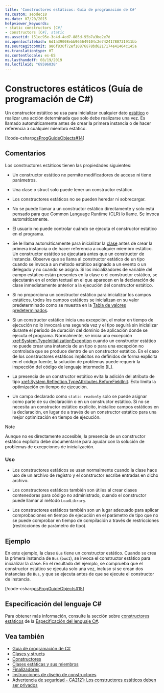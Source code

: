 ```yaml
---
title: 'Constructores estáticos: Guía de programación de C#'
ms.custom: seodec18
ms.date: 07/20/2015
helpviewer_keywords:
- static constructors [C#]
- constructors [C#], static
ms.assetid: 151ec95e-3c4d-4ed7-885d-95b7a3be2e7d
ms.openlocfilehash: 6d1a39008ebb965649104c2e74241780731911bb
ms.sourcegitcommit: 986f836f72ef10876878bd6217174e41464c145a
ms.translationtype: HT
ms.contentlocale: es-ES
ms.lasthandoff: 08/19/2019
ms.locfileid: "69596038"
---
```

# <a name="static-constructors-c-programming-guide"></a>Constructores estáticos (Guía de programación de C#)
Un constructor estático se usa para inicializar cualquier dato [estático](../../language-reference/keywords/static.md) o realizar una acción determinada que solo debe realizarse una vez. Es llamado automáticamente antes de crear la primera instancia o de hacer referencia a cualquier miembro estático.  
  
 [!code-csharp[csProgGuideObjects#14](~/samples/snippets/csharp/VS_Snippets_VBCSharp/csProgGuideObjects/CS/Objects.cs#14)]  
 
## <a name="remarks"></a>Comentarios
Los constructores estáticos tienen las propiedades siguientes:  
  
- Un constructor estático no permite modificadores de acceso ni tiene parámetros.  

- Una clase o struct solo puede tener un constructor estático.

- Los constructores estáticos no se pueden heredar ni sobrecargar.

- No se puede llamar a un constructor estático directamente y solo está pensado para que Common Language Runtime (CLR) lo llame. Se invoca automáticamente.

- El usuario no puede controlar cuándo se ejecuta el constructor estático en el programa.
  
- Se le llama automáticamente para inicializar la [clase](../../language-reference/keywords/class.md) antes de crear la primera instancia o de hacer referencia a cualquier miembro estático. Un constructor estático se ejecutará antes que un constructor de instancia. Observe que se llama al constructor estático de un tipo cuando se invoca a un método estático asignado a un evento o un delegado y no cuando se asigna. Si los inicializadores de variable del campo estático están presentes en la clase o el constructor estático, se ejecutarán en el orden textual en el que aparecen en la declaración de clase inmediatamente anterior a la ejecución del constructor estático.

- Si no proporciona un constructor estático para inicializar los campos estáticos, todos los campos estáticos se inicializan en su valor predeterminado como se muestra en la [Tabla de valores predeterminados](../../language-reference/keywords/default-values-table.md). 
  
- Si un constructor estático inicia una excepción, el motor en tiempo de ejecución no lo invocará una segunda vez y el tipo seguirá sin inicializar durante el período de duración del dominio de aplicación donde se ejecuta el programa. Normalmente, se inicia una excepción <xref:System.TypeInitializationException> cuando un constructor estático no puede crear una instancia de un tipo o para una excepción no controlada que se produce dentro de un constructor estático. En el caso de los constructores estáticos implícitos no definidos de forma explícita en el código fuente, la solución de problemas puede requerir la inspección del código de lenguaje intermedio (IL).

- La presencia de un constructor estático evita la adición del atributo de tipo <xref:System.Reflection.TypeAttributes.BeforeFieldInit>. Esto limita la optimización en tiempo de ejecución.

- Un campo declarado como `static readonly` solo se puede asignar como parte de su declaración o en un constructor estático. Si no se necesita un constructor estático explícito, inicialice campos estáticos en la declaración, en lugar de a través de un constructor estático para una mejor optimización en tiempo de ejecución.

> [!Note]
> Aunque no es directamente accesible, la presencia de un constructor estático explícito debe documentarse para ayudar con la solución de problemas de excepciones de inicialización.

### <a name="usage"></a>Uso

- Los constructores estáticos se usan normalmente cuando la clase hace uso de un archivo de registro y el constructor escribe entradas en dicho archivo.  
- Los constructores estáticos también son útiles al crear clases contenedoras para código no administrado, cuando el constructor puede llamar al método `LoadLibrary`.  

- Los constructores estáticos también son un lugar adecuado para aplicar comprobaciones en tiempo de ejecución en el parámetro de tipo que no se puede comprobar en tiempo de compilación a través de restricciones (restricciones de parámetro de tipo).

## <a name="example"></a>Ejemplo
 En este ejemplo, la clase `Bus` tiene un constructor estático. Cuando se crea la primera instancia de `Bus` (`bus1`), se invoca el constructor estático para inicializar la clase. En el resultado del ejemplo, se comprueba que el constructor estático se ejecuta solo una vez, incluso si se crean dos instancias de `Bus`, y que se ejecuta antes de que se ejecute el constructor de instancia.  
  
 [!code-csharp[csProgGuideObjects#15](~/samples/snippets/csharp/VS_Snippets_VBCSharp/csProgGuideObjects/CS/Objects.cs#15)]
 
## <a name="c-language-specification"></a>Especificación del lenguaje C#
Para obtener más información, consulte la sección sobre [constructores estáticos](~/_csharplang/spec/classes.md#static-constructors) de la [Especificación del lenguaje C#](~/_csharplang/spec/introduction.md).
  
## <a name="see-also"></a>Vea también

- [Guía de programación de C#](../index.md)
- [Clases y structs](./index.md)
- [Constructores](./constructors.md)
- [Clases estáticas y sus miembros](./static-classes-and-static-class-members.md)
- [Finalizadores](./destructors.md)
- [Instrucciones de diseño de constructores](../../../standard/design-guidelines/constructor.md#type-constructor-guidelines)
- [Advertencia de seguridad - CA2121: Los constructores estáticos deben ser privados](https://docs.microsoft.com/visualstudio/code-quality/ca2121-static-constructors-should-be-private)
